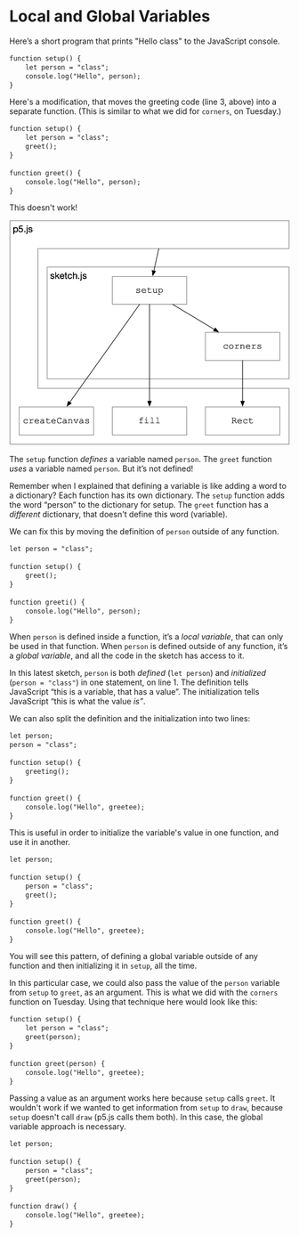 # Local and Global Variables

Here’s a short program that prints "Hello class" to the JavaScript console.

```text
function setup() {
    let person = "class";
    console.log("Hello", person);
}
```

Here's a modification, that moves the greeting code \(line 3, above\) into a separate function. \(This is similar to what we did for `corners`, on Tuesday.\)

```text
function setup() {
    let person = "class";
    greet();
}

function greet() {
    console.log("Hello", person);
}
```

This doesn't work!

![](../../.gitbook/assets/image%20%2814%29.png)

 The `setup` function _defines_ a variable named `person`. The `greet` function _uses_ a variable named `person`. But it’s not defined!

Remember when I explained that defining a variable is like adding a word to a dictionary? Each function has its own dictionary. The `setup` function adds the word “person” to the dictionary for setup. The `greet` function has a _different_ dictionary, that doesn't define this word \(variable\).

We can fix this by moving the definition of `person` outside of any function.

```text
let person = "class";

function setup() {
    greet();
}

function greeti() {
    console.log("Hello", person);
}
```

When `person` is defined inside a function, it’s a _local variable_, that can only be used in that function. When `person` is defined outside of any function, it’s a _global variable_, and all the code in the sketch has access to it.

In this latest sketch, `person` is both _defined_ \(`let person`\) and _initialized_ \(`person = "class"`\) in one statement, on line 1. The definition tells JavaScript “this is a variable, that has a value”. The initialization tells JavaScript “this is what the value _is”_.

We can also split the definition and the initialization into two lines:

```text
let person;
person = "class";

function setup() {
    greeting();
}

function greet() {
    console.log("Hello", greetee);
}
```

This is useful in order to initialize the variable's value in one function, and use it in another.

```text
let person;

function setup() {
    person = "class";
    greet();
}

function greet() {
    console.log("Hello", greetee);
}
```

You will see this pattern, of defining a global variable outside of any function and then initializing it in `setup`, all the time.

In this particular case, we could also pass the value of the `person` variable from `setup` to `greet`, as an argument. This is what we did with the `corners` function on Tuesday. Using that technique here would look like this:

```text
function setup() {
    let person = "class";
    greet(person);
}

function greet(person) {
    console.log("Hello", greetee);
}
```

Passing a value as an argument works here because `setup` calls `greet`. It wouldn't work if we wanted to get information from `setup` to `draw`, because `setup` doesn't call `draw` \(p5.js calls them both\). In this case, the global variable approach is necessary.

```text
let person;

function setup() {
    person = "class";
    greet(person);
}

function draw() {
    console.log("Hello", greetee);
}
```



